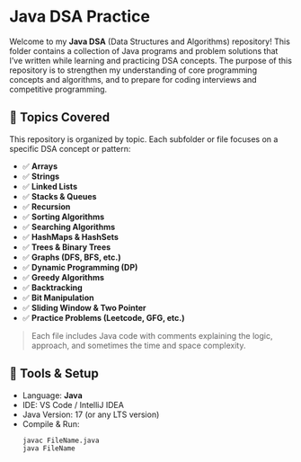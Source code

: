 # Java DSA Practice

Welcome to my **Java DSA** (Data Structures and Algorithms) repository! This folder contains a collection of Java programs and problem solutions that I’ve written while learning and practicing DSA concepts. The purpose of this repository is to strengthen my understanding of core programming concepts and algorithms, and to prepare for coding interviews and competitive programming.

## 🧠 Topics Covered

This repository is organized by topic. Each subfolder or file focuses on a specific DSA concept or pattern:

- ✅ **Arrays**
- ✅ **Strings**
- ✅ **Linked Lists**
- ✅ **Stacks & Queues**
- ✅ **Recursion**
- ✅ **Sorting Algorithms**
- ✅ **Searching Algorithms**
- ✅ **HashMaps & HashSets**
- ✅ **Trees & Binary Trees**
- ✅ **Graphs (DFS, BFS, etc.)**
- ✅ **Dynamic Programming (DP)**
- ✅ **Greedy Algorithms**
- ✅ **Backtracking**
- ✅ **Bit Manipulation**
- ✅ **Sliding Window & Two Pointer**
- ✅ **Practice Problems (Leetcode, GFG, etc.)**

> Each file includes Java code with comments explaining the logic, approach, and sometimes the time and space complexity.


## 🔧 Tools & Setup

- Language: **Java**
- IDE: VS Code / IntelliJ IDEA
- Java Version: 17 (or any LTS version)
- Compile & Run:
  ```bash
  javac FileName.java
  java FileName

